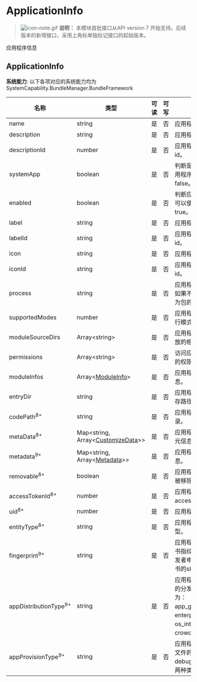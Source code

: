 # ApplicationInfo



> ![icon-note.gif](public_sys-resources/icon-note.gif) **说明：**
> 本模块首批接口从API version 7 开始支持。后续版本的新增接口，采用上角标单独标记接口的起始版本。



应用程序信息

## ApplicationInfo

**系统能力**: 以下各项对应的系统能力均为SystemCapability.BundleManager.BundleFramework



| 名称                       | 类型                                                         | 可读 | 可写 | 说明                                                         |
| -------------------------- | ------------------------------------------------------------ | ---- | ---- | ------------------------------------------------------------ |
| name                       | string                                                       | 是   | 否   | 应用程序的名称。                                               |
| description                | string                                                       | 是   | 否   | 应用程序的描述。                                               |
| descriptionId              | number                                                       | 是   | 否   | 应用程序的描述id。                                             |
| systemApp                  | boolean                                                      | 是   | 否   | 判断是否为系统应用程序，默认为false。                          |
| enabled                    | boolean                                                      | 是   | 否   | 判断应用程序是否可以使用，默认为true。                         |
| label                      | string                                                       | 是   | 否   | 应用程序的标签。                                               |
| labelId                    | string                                                       | 是   | 否   | 应用程序的标签id。                                             |
| icon                       | string                                                       | 是   | 否   | 应用程序的图标。                                               |
| iconId                     | string                                                       | 是   | 否   | 应用程序的图标id。                                             |
| process                    | string                                                       | 是   | 否   | 应用程序的进程，如果不设置，默认为包的名称。                   |
| supportedModes             | number                                                       | 是   | 否   | 应用程序支持的运行模式。                                       |
| moduleSourceDirs           | Array\<string>                                               | 是   | 否   | 应用程序的资源存放的相对路径。                                 |
| permissions                | Array\<string>                                               | 是   | 否   | 访问应用程序所需的权限。                                       |
| moduleInfos                | Array\<[ModuleInfo](js-apis-bundle-ModuleInfo.md)>           | 是   | 否   | 应用程序的模块信息。                                           |
| entryDir                   | string                                                       | 是   | 否   | 应用程序的文件保存路径。                                       |
| codePath<sup>8+</sup>      | string                                                       | 是   | 否   | 应用程序的安装目录。                                           |
| metaData<sup>8+</sup>      | Map\<string, Array\<[CustomizeData](js-apis-bundle-CustomizeData.md)>> | 是   | 否   | 应用程序的自定义元信息。                                       |
| metadata<sup>9+</sup>      | Map\<string, Array\<[Metadata](js-apis-bundle-Metadata.md)>> | 是   | 否   | 应用程序的元信息。                                             |
| removable<sup>8+</sup>     | boolean                                                      | 是   | 否   | 应用程序是否可以被移除。                                       |
| accessTokenId<sup>8+</sup> | number                                                       | 是   | 否   | 应用程序的accessTokenId。                                      |
| uid<sup>8+</sup>           | number                                                       | 是   | 否   | 应用程序的uid。                                                |
| entityType<sup>8+</sup>    | string                                                       | 是   | 否   | 应用程序的实体类型。                                           |
| fingerprint<sup>9+</sup>   | string                                                       | 是   | 否   | 应用程序的签名证书指纹信息，即开发者申请的签名证书的sha256值。 |
| appDistributionType<sup>9+</sup>   | string                                                       | 是   | 否   | 应用程序签名证书的分发类型，分为：app_gallery、enterprise、os_integration和crowdtesting。    |
| appProvisionType<sup>9+</sup>   | string                                                       | 是   | 否   | 应用程序签名证书文件的类型，分为debug和release两种类型。|